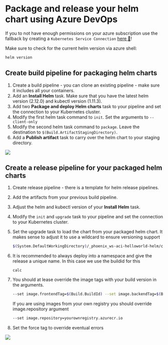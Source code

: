 # Package and release your helm chart using Azure DevOps

If you to not have enough permissions on your azure subscription use the fallback by creating a `Kubernetes Service Connection` [here :blue_book:](azuredevops_service_connection.md)!

Make sure to check for the current helm version via azure shell:

```bash
helm version
```

## Create build pipeline for packaging helm charts

1. Create a build pipeline - you can clone an existing pipeline - make sure it includes all your containers.
1. Add an **Install Helm** task. Make sure that you have the latest helm version (2.12.0) and kubectl version (1.11.3).
1. Add two **Package and deploy Helm charts** task to your pipeline and set the connection to your Kubernetes cluster.
1. Modify the first helm task command to `init`. Set the arguments to `--client-only`
1. Modify the second helm task command to `package`. Leave the destination to `$(Build.ArtifactStagingDirectory)`.
1. Add a **Publish artifact** task to carry over the helm chart to your staging directory.

![](/hints/images/azuredevops_package_helm.png)

## Create a release pipeline for your packaged helm charts

1. Create release pipeline - there is a template for helm release pipelines.
1. Add the artifacts from your previous build pipeline.
1. Adjust the helm and kubectl version of your **Install Helm** task.
1. Modify the `init` and `upgrade` task to your pipeline and set the connection to your Kubernetes cluster.
1. Set the upgrade task to load the chart from your packaged helm chart. It makes sense to adjust it to use a wildcard to ensure versioning support

   ```bash
   $(System.DefaultWorkingDirectory)/_phoenix_ws-aci-helloworld-helm/chart/multicalchart-*.tgz
   ```

1. It is recommended to always deploy into a namespace and give the release a unique name. In this case we use the buildid for this

   ```
   calc
   ```

1. You should at lease override the image tags with your build version in the arguments.

   ```bash
   --set image.frontendTag=$(Build.BuildId) --set image.backendTag=$(Build.BuildId)
   ```

   If you are using images from your own registry you should override image.repository argument

   ```bash
   --set image.repository=yourownregistry.azurecr.io
   ```

1. Set the force tag to override eventual errors

![](/hints/images/azuredevops_release_helm.png)
